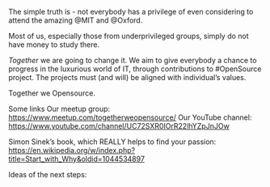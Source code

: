 The simple truth is - not everybody has a privilege of even considering to attend the amazing @MIT and @Oxford.

Most of us, especially those from underprivileged groups, simply do not have money to study there.
 
*Together* we are going to change it.
We aim to give everybody a chance to progress in the luxurious world of IT, 
through contributions to #OpenSource project. The projects must (and will) be aligned with individual’s values.
 
Together we Opensource.



Some links
Our meetup group: https://www.meetup.com/togetherweopensource/
Our YouTube channel: https://www.youtube.com/channel/UC72SXR0IOrR22lhYZpJnJOw 

Simon Sinek’s book, which REALLY helps to find your passion: https://en.wikipedia.org/w/index.php?title=Start_with_Why&oldid=1044534897 


Ideas of the next steps:

